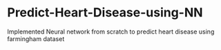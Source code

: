 # Predict-Heart-Disease-using-NN
Implemented Neural network from scratch to predict heart disease using  farmingham dataset
